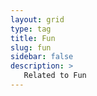 ```yaml
---
layout: grid
type: tag
title: Fun
slug: fun
sidebar: false
description: >
   Related to Fun
---
```

